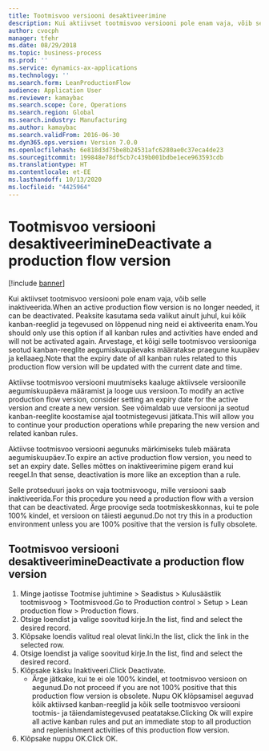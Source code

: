 ```yaml
---
title: Tootmisvoo versiooni desaktiveerimine
description: Kui aktiivset tootmisvoo versiooni pole enam vaja, võib selle inaktiveerida.
author: cvocph
manager: tfehr
ms.date: 08/29/2018
ms.topic: business-process
ms.prod: ''
ms.service: dynamics-ax-applications
ms.technology: ''
ms.search.form: LeanProductionFlow
audience: Application User
ms.reviewer: kamaybac
ms.search.scope: Core, Operations
ms.search.region: Global
ms.search.industry: Manufacturing
ms.author: kamaybac
ms.search.validFrom: 2016-06-30
ms.dyn365.ops.version: Version 7.0.0
ms.openlocfilehash: 6e818d3d75be8b24531afc6280ae0c37eca4de23
ms.sourcegitcommit: 199848e78df5cb7c439b001bdbe1ece963593cdb
ms.translationtype: HT
ms.contentlocale: et-EE
ms.lasthandoff: 10/13/2020
ms.locfileid: "4425964"
---
```

# <a name="deactivate-a-production-flow-version"></a><span data-ttu-id="e3cec-103">Tootmisvoo versiooni desaktiveerimine</span><span class="sxs-lookup"><span data-stu-id="e3cec-103">Deactivate a production flow version</span></span>

[!include [banner](../../includes/banner.md)]

<span data-ttu-id="e3cec-104">Kui aktiivset tootmisvoo versiooni pole enam vaja, võib selle inaktiveerida.</span><span class="sxs-lookup"><span data-stu-id="e3cec-104">When an active production flow version is no longer needed, it can be deactivated.</span></span> <span data-ttu-id="e3cec-105">Peaksite kasutama seda valikut ainult juhul, kui kõik kanban-reeglid ja tegevused on lõppenud ning neid ei aktiveerita enam.</span><span class="sxs-lookup"><span data-stu-id="e3cec-105">You should only use this option if all kanban rules and activities have ended and will not be activated again.</span></span> <span data-ttu-id="e3cec-106">Arvestage, et kõigi selle tootmisvoo versiooniga seotud kanban-reeglite aegumiskuupäevaks määratakse praegune kuupäev ja kellaaeg.</span><span class="sxs-lookup"><span data-stu-id="e3cec-106">Note that the expiry date of all kanban rules related to this production flow version will be updated with the current date and time.</span></span> 

<span data-ttu-id="e3cec-107">Aktiivse tootmisvoo versiooni muutmiseks kaaluge aktiivsele versioonile aegumiskuupäeva määramist ja looge uus versioon.</span><span class="sxs-lookup"><span data-stu-id="e3cec-107">To modify an active production flow version, consider setting an expiry date for the active version and create a new version.</span></span> <span data-ttu-id="e3cec-108">See võimaldab uue versiooni ja seotud kanban-reeglite koostamise ajal tootmistegevusi jätkata.</span><span class="sxs-lookup"><span data-stu-id="e3cec-108">This will allow you to continue your production operations while preparing the new version and related kanban rules.</span></span> 

<span data-ttu-id="e3cec-109">Aktiivse tootmisvoo versiooni aegunuks märkimiseks tuleb määrata aegumiskuupäev.</span><span class="sxs-lookup"><span data-stu-id="e3cec-109">To expire an active production flow version, you need to set an expiry date.</span></span> <span data-ttu-id="e3cec-110">Selles mõttes on inaktiveerimine pigem erand kui reegel.</span><span class="sxs-lookup"><span data-stu-id="e3cec-110">In that sense, deactivation is more like an exception than a rule.</span></span> 

<span data-ttu-id="e3cec-111">Selle protseduuri jaoks on vaja tootmisvoogu, mille versiooni saab inaktiveerida.</span><span class="sxs-lookup"><span data-stu-id="e3cec-111">For this procedure you need a production flow with a version that can be deactivated.</span></span> <span data-ttu-id="e3cec-112">Ärge proovige seda tootmiskeskkonnas, kui te pole 100% kindel, et versioon on täiesti aegunud.</span><span class="sxs-lookup"><span data-stu-id="e3cec-112">Do not try this in a production environment unless you are 100% positive that the version is fully obsolete.</span></span>


## <a name="deactivate-a-production-flow-version"></a><span data-ttu-id="e3cec-113">Tootmisvoo versiooni desaktiveerimine</span><span class="sxs-lookup"><span data-stu-id="e3cec-113">Deactivate a production flow version</span></span>
1. <span data-ttu-id="e3cec-114">Minge jaotisse Tootmise juhtimine > Seadistus > Kulusäästlik tootmisvoog > Tootmisvood.</span><span class="sxs-lookup"><span data-stu-id="e3cec-114">Go to Production control > Setup > Lean production flow > Production flows.</span></span>
2. <span data-ttu-id="e3cec-115">Otsige loendist ja valige soovitud kirje.</span><span class="sxs-lookup"><span data-stu-id="e3cec-115">In the list, find and select the desired record.</span></span>
3. <span data-ttu-id="e3cec-116">Klõpsake loendis valitud real olevat linki.</span><span class="sxs-lookup"><span data-stu-id="e3cec-116">In the list, click the link in the selected row.</span></span>
4. <span data-ttu-id="e3cec-117">Otsige loendist ja valige soovitud kirje.</span><span class="sxs-lookup"><span data-stu-id="e3cec-117">In the list, find and select the desired record.</span></span>
5. <span data-ttu-id="e3cec-118">Klõpsake käsku Inaktiveeri.</span><span class="sxs-lookup"><span data-stu-id="e3cec-118">Click Deactivate.</span></span>
    * <span data-ttu-id="e3cec-119">Ärge jätkake, kui te ei ole 100% kindel, et tootmisvoo versioon on aegunud.</span><span class="sxs-lookup"><span data-stu-id="e3cec-119">Do not proceed if you are not 100% positive that this production flow version is obsolete.</span></span> <span data-ttu-id="e3cec-120">Nupu OK klõpsamisel aeguvad kõik aktiivsed kanban-reeglid ja kõik selle tootmisvoo versiooni tootmis- ja täiendamistegevused peatatakse.</span><span class="sxs-lookup"><span data-stu-id="e3cec-120">Clicking Ok will expire all active kanban rules and put an immediate stop to all production and replenishment activities of this production flow version.</span></span>  
6. <span data-ttu-id="e3cec-121">Klõpsake nuppu OK.</span><span class="sxs-lookup"><span data-stu-id="e3cec-121">Click OK.</span></span>

